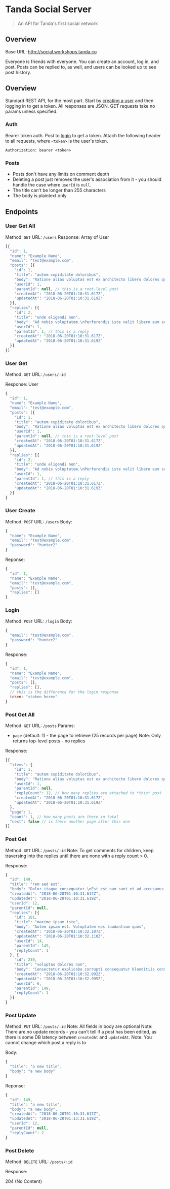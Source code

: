 # Tanda Social Server

> An API for Tanda's first social network

## Overview

Base URL: http://social.workshops.tanda.co

Everyone is friends with everyone. You can create an account, log in, and post.
Posts can be replied to, as well, and users can be looked up to see post
history.

## Overview

Standard REST API, for the most part. Start by [creating a user](#user-create)
and then logging in to get a token. All responses are JSON. GET requests take no
params unless specified.

### Auth

Bearer token auth. Post to [login](#login) to get a token.
Attach the following header to all requests, where `<token>` is the user's
token.

```
Authorization: bearer <token>
```

### Posts

- Posts don't have any limits on comment depth
- Deleting a post just removes the user's association from it - you should
  handle the case where `userId` is `null`.
- The title can't be longer than 255 characters
- The body is plaintext only

## Endpoints

### User Get All

Method: `GET`
URL: `/users`
Response: Array of User

```js
[{
  "id": 1,
  "name": "Example Name",
  "email": "test@example.com",
  "posts": [{
    "id": 1,
    "title": "autem cupiditate doloribus",
    "body": "Ratione alias voluptas est ex architecto libero dolores quaerat tempore.",
    "userId": 1,
    "parentId": null, // this is a root-level post
    "createdAt": "2018-06-20T01:10:31.617Z",
    "updatedAt": "2018-06-20T01:10:31.619Z"
  }],
  "replies": [{
    "id": 2,
    "title": "unde eligendi non",
    "body": "Ad nobis voluptatem.\nPerferendis iste velit libero eum sequi dignissimos.",
    "userId": 1,
    "parentId": 1, // this is a reply
    "createdAt": "2018-06-20T01:10:31.617Z",
    "updatedAt": "2018-06-20T01:10:31.619Z"
  }]
}]
```

### User Get

Method: `GET`
URL: `/users/:id`

Response: User

```js
{
  "id": 1,
  "name": "Example Name",
  "email": "test@example.com",
  "posts": [{
    "id": 1,
    "title": "autem cupiditate doloribus",
    "body": "Ratione alias voluptas est ex architecto libero dolores quaerat tempore.",
    "userId": 1,
    "parentId": null, // this is a root-level post
    "createdAt": "2018-06-20T01:10:31.617Z",
    "updatedAt": "2018-06-20T01:10:31.619Z"
  }],
  "replies": [{
    "id": 2,
    "title": "unde eligendi non",
    "body": "Ad nobis voluptatem.\nPerferendis iste velit libero eum sequi dignissimos.",
    "userId": 1,
    "parentId": 1, // this is a reply
    "createdAt": "2018-06-20T01:10:31.617Z",
    "updatedAt": "2018-06-20T01:10:31.619Z"
  }]
}
```

### User Create

Method: `POST`
URL: `/users`
Body:

```js
{
  "name": "Example Name",
  "email": "test@example.com",
  "password": "hunter2"
}
```

Reponse:

```js
{
  "id": 1,
  "name": "Example Name",
  "email": "test@example.com",
  "posts": [],
  "replies": []
}
```

### Login

Method: `POST`
URL: `/login`
Body:

```js
{
  "email": "test@example.com",
  "password": "hunter2"
}
```

Response:

```js
{
  "id": 1,
  "name": "Example Name",
  "email": "test@example.com",
  "posts": [],
  "replies": [],
  // this is the difference for the login response
  token: "<token here>"
}
```

### Post Get All

Method: `GET`
URL: `/posts`
Params:
  - `page` (default: 1) - the page to retrieve (25 records per page)
Note: Only returns top-level posts - no replies

Response:

```js
[{
  "items": {
    "id": 1,
    "title": "autem cupiditate doloribus",
    "body": "Ratione alias voluptas est ex architecto libero dolores quaerat tempore.",
    "userId": 1,
    "parentId": null,
    "replyCount": 12, // how many replies are attached to *this* post
    "createdAt": "2018-06-20T01:10:31.617Z",
    "updatedAt": "2018-06-20T01:10:31.619Z"
  },
  "page": 1,
  "count": 1, // how many posts are there in total
  "next": false // is there another page after this one
}]
```

### Post Get

Method: `GET`
URL: `/posts/:id`
Note: To get comments for children, keep traversing into the replies until there
are none with a reply count > 0.

Response:

```js
{
  "id": 149,
  "title": "rem sed est",
  "body": "Dolor itaque consequatur.\nEst est nam sunt et ad accusamus rerum nihil.\nIpsa sint aliquam voluptates atus.\nDicta esse facere tempora velit quia.",
  "createdAt": "2018-06-20T01:10:31.617Z",
  "updatedAt": "2018-06-20T01:10:31.619Z",
  "userId": 12,
  "parentId": null,
  "replies": [{
    "id": 181,
    "title": "maxime ipsum iste",
    "body": "Autem ipsam est. Voluptatem eos laudantium quos",
    "createdAt": "2018-06-20T01:10:32.107Z",
    "updatedAt": "2018-06-20T01:10:32.110Z",
    "userId": 14,
    "parentId": 149,
    "replyCount": 1
  }, {
    "id": 239,
    "title": "voluptas dolores non",
    "body": "Consectetur explicabo corrupti consequatur blanditiis consequatur inventore sed eum iste. Tenetur placeat eritatis enim.",
    "createdAt": "2018-06-20T01:10:32.992Z",
    "updatedAt": "2018-06-20T01:10:32.995Z",
    "userId": 6,
    "parentId": 149,
    "replyCount": 1
  }]
}
```

### Post Update

Method: `PUT`
URL: `/posts/:id`
Note: All fields in body are optional
Note: There are no update records - you can't tell if a post has been edited, as
there is some DB latency between `createdAt` and `updatedAt`.
Note: You cannot change which post a reply is to

Body:

```js
{
  "title": "a new title",
  "body": "a new body"
}
```

Reponse:

```js
{
  "id": 149,
  "title": "a new title",
  "body": "a new body",
  "createdAt": "2018-06-20T01:10:31.617Z",
  "updatedAt": "2018-06-20T01:13:31.619Z",
  "userId": 12,
  "parentId": null,
  "replyCount": 2
}
```

### Post Delete

Method: `DELETE`
URL: `/posts/:id`

Response:

204 (No Content)
